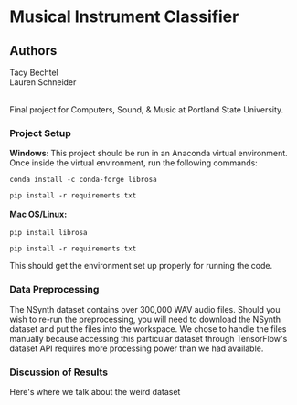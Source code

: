 # Musical Instrument Classifier

<h2>Authors</h2>
Tacy Bechtel <br>
Lauren Schneider <br> <br>

Final project for Computers, Sound, & Music at Portland State University.

### Project Setup
<b>Windows: </b>
This project should be run in an Anaconda virtual environment.
Once inside the virtual environment, run the following commands:

```conda install -c conda-forge librosa```

```pip install -r requirements.txt```
<br>
<br>
<b>Mac OS/Linux:</b> <br> <br>
```pip install librosa```

```pip install -r requirements.txt```

This should get the environment set up properly for running the code.


### Data Preprocessing

The NSynth dataset contains over 300,000 WAV audio files.
Should you wish to re-run the preprocessing, you will need to download the NSynth dataset
and put the files into the workspace. We chose to handle the files manually because accessing
this particular dataset through TensorFlow's dataset API requires more processing power than we had available.


### Discussion of Results
Here's where we talk about the weird dataset
